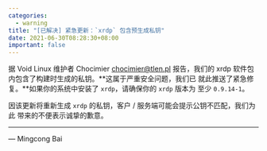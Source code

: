 ```yaml
---
categories:
  - warning
title: "[已解决] 紧急更新：`xrdp` 包含预生成私钥"
date: 2021-06-30T08:28:30+08:00
important: false
---
```


据 Void Linux 维护者 Chocimier [<chocimier@tlen.pl>](mailto:chocimier@tlen.pl)
报告，我们的 xrdp 软件包内包含了构建时生成的私钥。**这属于严重安全问题，我们已
就此推送了紧急修复。**如果你的系统中安装了 `xrdp`，请确保你的 `xrdp` 版本为
至少 `0.9.14-1`。

因该更新将重新生成 `xrdp` 的私钥，客户 / 服务端可能会提示公钥不匹配，我们为此
带来的不便表示诚挚的歉意。

----

— Mingcong Bai

